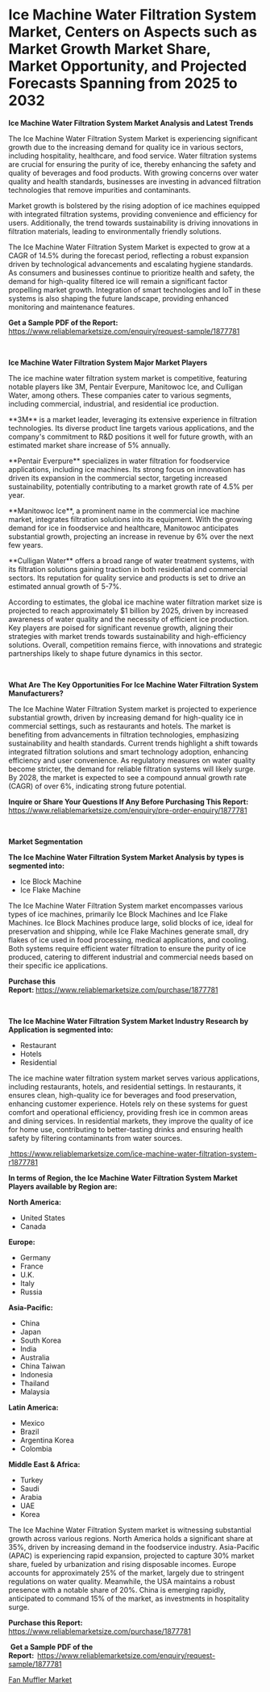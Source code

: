 <p><h1>Ice Machine Water Filtration System Market, Centers on Aspects such as Market Growth Market Share, Market Opportunity, and Projected Forecasts Spanning from 2025 to 2032</h1></p><p><strong>Ice Machine Water Filtration System Market Analysis and Latest Trends</strong></p>
<p><p>The Ice Machine Water Filtration System Market is experiencing significant growth due to the increasing demand for quality ice in various sectors, including hospitality, healthcare, and food service. Water filtration systems are crucial for ensuring the purity of ice, thereby enhancing the safety and quality of beverages and food products. With growing concerns over water quality and health standards, businesses are investing in advanced filtration technologies that remove impurities and contaminants. </p><p>Market growth is bolstered by the rising adoption of ice machines equipped with integrated filtration systems, providing convenience and efficiency for users. Additionally, the trend towards sustainability is driving innovations in filtration materials, leading to environmentally friendly solutions. </p><p>The Ice Machine Water Filtration System Market is expected to grow at a CAGR of 14.5% during the forecast period, reflecting a robust expansion driven by technological advancements and escalating hygiene standards. As consumers and businesses continue to prioritize health and safety, the demand for high-quality filtered ice will remain a significant factor propelling market growth. Integration of smart technologies and IoT in these systems is also shaping the future landscape, providing enhanced monitoring and maintenance features.</p></p>
<p><strong>Get a Sample PDF of the Report:&nbsp;</strong> <a href="https://www.reliablemarketsize.com/enquiry/request-sample/1877781?utm_campaign=2632&utm_medium=2&utm_source=Github&utm_content=ia&utm_term=23022025&utm_id=ice-machine-water-filtration-system">https://www.reliablemarketsize.com/enquiry/request-sample/1877781</a></p>
<p>&nbsp;</p>
<p><strong>Ice Machine Water Filtration System Major Market Players</strong></p>
<p><p>The ice machine water filtration system market is competitive, featuring notable players like 3M, Pentair Everpure, Manitowoc Ice, and Culligan Water, among others. These companies cater to various segments, including commercial, industrial, and residential ice production.</p><p>**3M** is a market leader, leveraging its extensive experience in filtration technologies. Its diverse product line targets various applications, and the company's commitment to R&D positions it well for future growth, with an estimated market share increase of 5% annually.</p><p>**Pentair Everpure** specializes in water filtration for foodservice applications, including ice machines. Its strong focus on innovation has driven its expansion in the commercial sector, targeting increased sustainability, potentially contributing to a market growth rate of 4.5% per year.</p><p>**Manitowoc Ice**, a prominent name in the commercial ice machine market, integrates filtration solutions into its equipment. With the growing demand for ice in foodservice and healthcare, Manitowoc anticipates substantial growth, projecting an increase in revenue by 6% over the next few years.</p><p>**Culligan Water** offers a broad range of water treatment systems, with its filtration solutions gaining traction in both residential and commercial sectors. Its reputation for quality service and products is set to drive an estimated annual growth of 5-7%.</p><p>According to estimates, the global ice machine water filtration market size is projected to reach approximately $1 billion by 2025, driven by increased awareness of water quality and the necessity of efficient ice production. Key players are poised for significant revenue growth, aligning their strategies with market trends towards sustainability and high-efficiency solutions. Overall, competition remains fierce, with innovations and strategic partnerships likely to shape future dynamics in this sector.</p></p>
<p>&nbsp;</p>
<p><strong>What Are The Key Opportunities For Ice Machine Water Filtration System Manufacturers?</strong></p>
<p><p>The Ice Machine Water Filtration System market is projected to experience substantial growth, driven by increasing demand for high-quality ice in commercial settings, such as restaurants and hotels. The market is benefiting from advancements in filtration technologies, emphasizing sustainability and health standards. Current trends highlight a shift towards integrated filtration solutions and smart technology adoption, enhancing efficiency and user convenience. As regulatory measures on water quality become stricter, the demand for reliable filtration systems will likely surge. By 2028, the market is expected to see a compound annual growth rate (CAGR) of over 6%, indicating strong future potential.</p></p>
<p><strong>Inquire or Share Your Questions If Any Before Purchasing This Report:</strong> <a href="https://www.reliablemarketsize.com/enquiry/pre-order-enquiry/1877781?utm_campaign=2632&utm_medium=2&utm_source=Github&utm_content=ia&utm_term=23022025&utm_id=ice-machine-water-filtration-system">https://www.reliablemarketsize.com/enquiry/pre-order-enquiry/1877781</a></p>
<p>&nbsp;</p>
<p><strong>Market Segmentation</strong></p>
<p><strong>The Ice Machine Water Filtration System Market Analysis by types is segmented into:</strong></p>
<p><ul><li>Ice Block Machine</li><li>Ice Flake Machine</li></ul></p>
<p><p>The Ice Machine Water Filtration System market encompasses various types of ice machines, primarily Ice Block Machines and Ice Flake Machines. Ice Block Machines produce large, solid blocks of ice, ideal for preservation and shipping, while Ice Flake Machines generate small, dry flakes of ice used in food processing, medical applications, and cooling. Both systems require efficient water filtration to ensure the purity of ice produced, catering to different industrial and commercial needs based on their specific ice applications.</p></p>
<p><strong>Purchase this Report:&nbsp;</strong><a href="https://www.reliablemarketsize.com/purchase/1877781?utm_campaign=2632&utm_medium=2&utm_source=Github&utm_content=ia&utm_term=23022025&utm_id=ice-machine-water-filtration-system">https://www.reliablemarketsize.com/purchase/1877781</a></p>
<p>&nbsp;</p>
<p><strong>The Ice Machine Water Filtration System Market Industry Research by Application is segmented into:</strong></p>
<p><ul><li>Restaurant</li><li>Hotels</li><li>Residential</li></ul></p>
<p><p>The ice machine water filtration system market serves various applications, including restaurants, hotels, and residential settings. In restaurants, it ensures clean, high-quality ice for beverages and food preservation, enhancing customer experience. Hotels rely on these systems for guest comfort and operational efficiency, providing fresh ice in common areas and dining services. In residential markets, they improve the quality of ice for home use, contributing to better-tasting drinks and ensuring health safety by filtering contaminants from water sources.</p></p>
<p><a href="https://www.reliablemarketsize.com/ice-machine-water-filtration-system-r1877781?utm_campaign=2632&utm_medium=2&utm_source=Github&utm_content=ia&utm_term=23022025&utm_id=ice-machine-water-filtration-system">&nbsp;https://www.reliablemarketsize.com/ice-machine-water-filtration-system-r1877781</a></p>
<p><strong>In terms of Region, the Ice Machine Water Filtration System Market Players available by Region are:</strong></p>
<p>
    <p> <strong> North America: </strong>
        <ul>
            <li>United States</li>
            <li>Canada</li>
        </ul>
        </p> 
    <p> <strong> Europe: </strong>
        <ul>
            <li>Germany</li>
            <li>France</li>
            <li>U.K.</li>
            <li>Italy</li>
            <li>Russia</li>
        </ul>
        </p> 
    <p> <strong> Asia-Pacific: </strong>
        <ul>
            <li>China</li>
            <li>Japan</li>
            <li>South Korea</li>
            <li>India</li>
            <li>Australia</li>
            <li>China Taiwan</li>
            <li>Indonesia</li>
            <li>Thailand</li>
            <li>Malaysia</li>
        </ul>
        </p> 
    <p> <strong> Latin America: </strong>
        <ul>
            <li>Mexico</li>
            <li>Brazil</li>
            <li>Argentina Korea</li>
            <li>Colombia</li>
        </ul>
        </p> 
    <p> <strong> Middle East & Africa: </strong>
        <ul>
            <li>Turkey</li>
            <li>Saudi</li>
            <li>Arabia</li>
            <li>UAE</li>
            <li>Korea</li>
        </ul>
    </p>
    </p>
<p><p>The Ice Machine Water Filtration System market is witnessing substantial growth across various regions. North America holds a significant share at 35%, driven by increasing demand in the foodservice industry. Asia-Pacific (APAC) is experiencing rapid expansion, projected to capture 30% market share, fueled by urbanization and rising disposable incomes. Europe accounts for approximately 25% of the market, largely due to stringent regulations on water quality. Meanwhile, the USA maintains a robust presence with a notable share of 20%. China is emerging rapidly, anticipated to command 15% of the market, as investments in hospitality surge.</p></p>
<p><strong>Purchase this Report: </strong><a href="https://www.reliablemarketsize.com/purchase/1877781?utm_campaign=2632&utm_medium=2&utm_source=Github&utm_content=ia&utm_term=23022025&utm_id=ice-machine-water-filtration-system">https://www.reliablemarketsize.com/purchase/1877781</a></p>
<p>&nbsp;<strong>Get a Sample PDF of the Report:&nbsp;&nbsp;</strong><a href="https://www.reliablemarketsize.com/enquiry/request-sample/1877781?utm_campaign=2632&utm_medium=2&utm_source=Github&utm_content=ia&utm_term=23022025&utm_id=ice-machine-water-filtration-system">https://www.reliablemarketsize.com/enquiry/request-sample/1877781</a></p>
<p><strong></strong></p>
<p><p><a href="https://github.com/akrachveslov/Market-Research-Report-List-1/blob/main/fan-muffler-market.md?utm_campaign=2632&utm_medium=2&utm_source=Github&utm_content=ia&utm_term=23022025&utm_id=ice-machine-water-filtration-system">Fan Muffler Market</a></p></p>